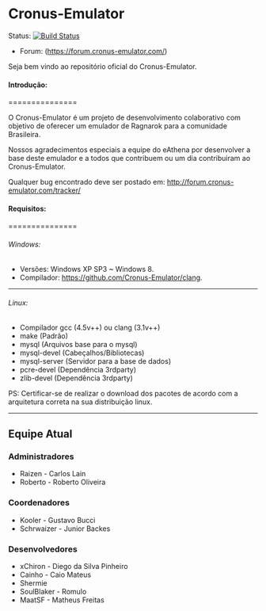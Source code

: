 ﻿Cronus-Emulator
===============

Status: [![Build Status](https://travis-ci.org/Cronus-Emulator/Cronus.png?branch=master)](https://travis-ci.org/Cronus-Emulator/Cronus)

* Forum: (https://forum.cronus-emulator.com/)

Seja bem vindo ao repositório oficial do Cronus-Emulator.


#### Introdução:
===============

O Cronus-Emulator é um projeto de desenvolvimento colaborativo com objetivo de oferecer um emulador de Ragnarok para
a comunidade Brasileira.

Nossos agradecimentos especiais a equipe do eAthena por desenvolver a base deste emulador e a todos que contribuem ou um dia contribuiram ao Cronus-Emulator.

Qualquer bug encontrado deve ser postado em: http://forum.cronus-emulator.com/tracker/


#### Requisitos:
===============
 
###### Windows:
- Versões: Windows XP SP3 ~ Windows 8.
- Compilador: https://github.com/Cronus-Emulator/clang.

---------------------

###### Linux:
 - Compilador gcc (4.5v++) ou clang (3.1v++) 
 - make (Padrão)
 - mysql (Arquivos base para o mysql)
 - mysql-devel (Cabeçalhos/Bibliotecas)
 - mysql-server (Servidor para a base de dados)
 - pcre-devel (Dependência 3rdparty)
 - zlib-devel (Dependência 3rdparty)
 
PS: Certificar-se de realizar o download dos pacotes de acordo com a arquitetura correta na sua distribuição linux.


--------------
Equipe Atual
--------------

### Administradores
- Raizen	    - Carlos Lain
- Roberto	   - Roberto Oliveira

### Coordenadores
- Kooler	    - Gustavo Bucci
- Schrwaizer    - Junior Backes 

### Desenvolvedores
- xChiron    - Diego da Silva Pinheiro
- Cainho     - Caio Mateus
- Shermie
- SoulBlaker - Romulo
- MaatSF     - Matheus Freitas
